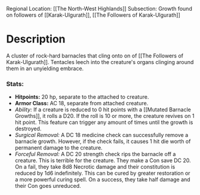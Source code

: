Regional Location: [[The North-West Highlands]]
Subsection: Growth found on followers of [[Karak-Ulgurath]], [[The Followers of Karak-Ulgurath]]
# Description
A cluster of rock-hard barnacles that cling onto on of [[The Followers of Karak-Ulgurath]]. Tentacles leech into the creature's organs clinging around them in an unyielding embrace. 
### Stats:
- **Hitpoints:** 20 hp, separate to the attached to creature. 
- **Armor Class:** AC 18, separate from attached creature.
- *Ability:* If a creature is reduced to 0 hit points with a [[Mutated Barnacle Growths]], it rolls a D20. If the roll is 10 or more, the creature revives on 1 hit point. This feature can trigger any amount of times until the growth is destroyed. 
- *Surgical Removal:* A DC 18 medicine check can successfully remove a barnacle growth. However, if the  check fails, it causes 1 hit die worth of permanent damage to the creature. 
- *Forceful Removal:* A DC 20 strength check rips the barnacle off a creature. This is terrible for the creature. They make a Con save DC 20. On a fail, they take 8d8 Necrotic damage and their constitution is reduced by 1d6 indefinitely. This can be cured by greater restoration or a more powerful curing spell. On a success, they take half damage and their Con goes unreduced. 